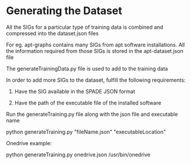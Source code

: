 # Generating the Dataset

All the SIGs for a particular type of training data is combined and compressed into the dataset.json files

For eg. apt-graphs contains many SIGs from apt software installations. All the information required from those SIGs is stored in the apt-dataset.json file

The generateTrainingData.py file is used to add to the training data

In order to add more SIGs to the dataset, fulfill the following requirements:

  1) Have the SIG available in the SPADE JSON format

  2) Have the path of the executable file of the installed software

Run the generateTraining.py file along with the json file and executable name

python generateTraining.py "fileName.json" "executableLocation" 

Onedrive example:

  python generateTraining.py onedrive.json /usr/bin/onedrive


